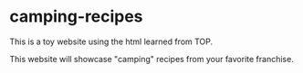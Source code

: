 # camping-recipes
This is a toy website using the html learned from TOP. 

This website will showcase "camping" recipes from your favorite franchise. 